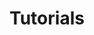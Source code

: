 ---
layout: child_layout/tutorials
title: Tutorials
permalink: /tutorials/
hero: /assets/img/content/hero/grad-5.png
hero_classes: has-bleed-tintX
theme: theme-light
logo: /assets/img/content/branding/logo-type--white.svg
hero_text: /assets/img/layout/headings/heading-dev-tuts--light.svg
---